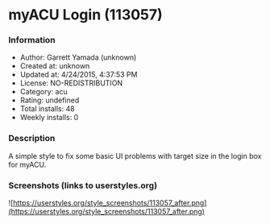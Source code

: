 # myACU Login (113057)

### Information
- Author: Garrett Yamada (unknown)
- Created at: unknown
- Updated at: 4/24/2015, 4:37:53 PM
- License: NO-REDISTRIBUTION
- Category: acu
- Rating: undefined
- Total installs: 48
- Weekly installs: 0


### Description
A simple style to fix some basic UI problems with target size in the login box for myACU.


### Screenshots (links to userstyles.org)
![https://userstyles.org/style_screenshots/113057_after.png](https://userstyles.org/style_screenshots/113057_after.png)


